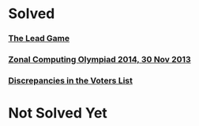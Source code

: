 # Solved

### [The Lead Game](https://www.codechef.com/problems/TLG)

### [Zonal Computing Olympiad 2014, 30 Nov 2013](https://www.codechef.com/ZCOPRAC/problems/ZCO14001/)

### [Discrepancies in the Voters List](https://www.codechef.com/problems/VOTERS)

# Not Solved Yet
